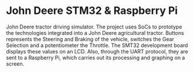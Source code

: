 # John Deere STM32 & Raspberry Pi

John Deere tractor driving simulator. The project uses SoCs to prototype the technologies integrated into a John Deere agricultural tractor. Buttons represents the Steering and Braking of the vehicle, switches the Gear Selection and a potentiometer the Throttle. The SMT32 development board displays these values on an LCD. Also, through the UART protocol, they are sent to a Raspberry Pi, which carries out its processing and graphing on a screen. 
